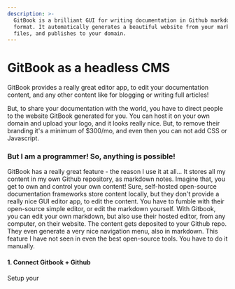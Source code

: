 ```yaml
---
description: >-
  GitBook is a brilliant GUI for writing documentation in Github markdown
  format. It automatically generates a beautiful website from your markdown
  files, and publishes to your domain.
---
```


# GitBook as a headless CMS

GitBook provides a really great editor app, to edit your documentation content, and any other content like for blogging or writing full articles! 

But, to share your documentation with the world, you have to direct people to the website GitBook generated for you. You can host it on your own domain and upload your logo, and it looks really nice. But, to remove their branding it's a minimum of $300/mo, and even then you can not add CSS or Javascript.

### But I am a programmer! So, anything is possible!

GitBook has a really great feature - the reason I use it at all... It stores all my content in my own Github repository, as markdown notes. Imagine that, you get to own and control your own content! Sure, self-hosted open-source documentation frameworks store content locally, but they don't provide a really nice GUI editor app, to edit the content. You have to fumble with their open-source simple editor, or edit the markdown yourself. With Gitbook, you can edit your own markdown, but also use their hosted editor, from any computer, on their website. The content gets deposited to your Github repo. They even generate a very nice navigation menu, also in markdown. This feature I have not seen in even the best open-source tools. You have to do it manually.

#### 1. Connect Gitbook + Github

Setup your 

